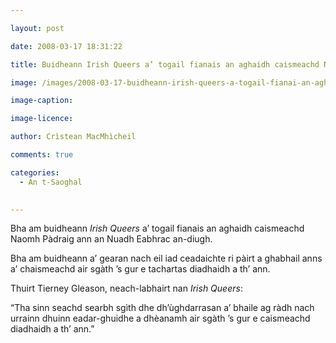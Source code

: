 ```yaml
---

layout: post

date: 2008-03-17 18:31:22

title: Buidheann Irish Queers a’ togail fianais an aghaidh caismeachd Naomh Pàdraig

image: /images/2008-03-17-buidheann-irish-queers-a-togail-fianai-an-aghaidh-caismeachd-naomh-padraig.jpg

image-caption:

image-licence:

author: Crìstean MacMhìcheil

comments: true

categories:
  - An t-Saoghal
  

---
```


Bha am buidheann _Irish Queers_ a’ togail fianais an aghaidh caismeachd Naomh Pàdraig ann an Nuadh Eabhrac an-diugh.

<!--more-->

Bha am buidheann a’ gearan nach eil iad ceadaichte ri pàirt a ghabhail anns a’ chaismeachd air sgàth ’s gur e tachartas diadhaidh a th’ ann.

Thuirt Tierney Gleason, neach-labhairt nan _Irish Queers_:

“Tha sinn seachd searbh sgìth dhe dh’ùghdarrasan a’ bhaile ag ràdh nach urrainn dhuinn eadar-ghuidhe a dhèanamh air sgàth ’s gur e caismeachd diadhaidh a th’ ann.”

